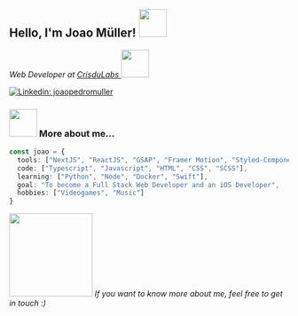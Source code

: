 <h2> Hello, I'm Joao Müller! <img src="https://media0.giphy.com/media/42tS2cfBtj8Y/giphy.gif?cid=ecf05e47x2mpmp81tj6hyh6f4efy8nr9fofgm97u4h95kmev&rid=giphy.gif&ct=s" width="50"></h2>
<p><em>Web Developer at <a href="https://crisdulabs.com.br/">CrisduLabs </a><img src="https://media3.giphy.com/media/jRBJ69eKkuotpBkz5T/giphy.gif?cid=ecf05e47yzjj94qkg5afew4j006pow8wybx4arzd4aeiynlq&rid=giphy.gif&ct=s" width="50"></em></p>

[![Linkedin: joaopedromuller](https://img.shields.io/badge/LinkedIn-0077B5?style=for-the-badge&logo=linkedin&logoColor=white)](https://www.linkedin.com/in/jo%C3%A3o-pedro-m%C3%BCller-306b401b6/)


### <img src="https://media1.giphy.com/media/mtAU9hD8qdrBC/giphy.gif?cid=ecf05e47g43dzrjuqw99i28ildpo47x9oh82r7me7jpfsgu7&rid=giphy.gif&ct=s" width="50"> More about me...  

```typescript
const joao = {
  tools: ["NextJS", "ReactJS", "GSAP", "Framer Motion", "Styled-Components", "BootStrap", "jQuery"],
  code: ["Typescript", "Javascript", "HTML", "CSS", "SCSS"],
  learning: ["Python", "Node", "Docker", "Swift"],
  goal: "To become a Full Stack Web Developer and an iOS Developer",
  hobbies: ["Videogames", "Music"]
}
```

<img src="https://media0.giphy.com/media/7SoWqb9jI3rfrklEA9/giphy.gif?cid=ecf05e47rjfisw3ivw4g9naigeb71isvo7h0yqpc4c3i6k28&rid=giphy.gif&ct=ts" width="150">
<em>If you want to know more about me, feel free to get in touch :)</em>
